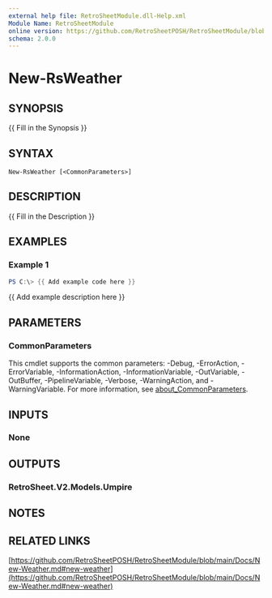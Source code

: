 ```yaml
---
external help file: RetroSheetModule.dll-Help.xml
Module Name: RetroSheetModule
online version: https://github.com/RetroSheetPOSH/RetroSheetModule/blob/main/Docs/New-Weather.md#new-weather
schema: 2.0.0
---
```


# New-RsWeather

## SYNOPSIS
{{ Fill in the Synopsis }}

## SYNTAX

```
New-RsWeather [<CommonParameters>]
```

## DESCRIPTION
{{ Fill in the Description }}

## EXAMPLES

### Example 1
```powershell
PS C:\> {{ Add example code here }}
```

{{ Add example description here }}

## PARAMETERS

### CommonParameters
This cmdlet supports the common parameters: -Debug, -ErrorAction, -ErrorVariable, -InformationAction, -InformationVariable, -OutVariable, -OutBuffer, -PipelineVariable, -Verbose, -WarningAction, and -WarningVariable. For more information, see [about_CommonParameters](http://go.microsoft.com/fwlink/?LinkID=113216).

## INPUTS

### None

## OUTPUTS

### RetroSheet.V2.Models.Umpire

## NOTES

## RELATED LINKS

[https://github.com/RetroSheetPOSH/RetroSheetModule/blob/main/Docs/New-Weather.md#new-weather](https://github.com/RetroSheetPOSH/RetroSheetModule/blob/main/Docs/New-Weather.md#new-weather)

